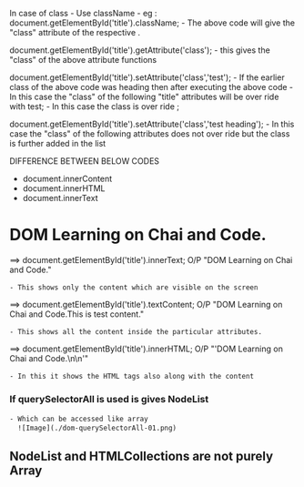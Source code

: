 In case of class 
    - Use className
    - eg : document.getElementById('title').className;
    -   The above code will give the "class" attribute of the respective .


document.getElementById('title').getAttribute('class');
    - this gives the "class" of the above attribute functions


document.getElementById('title').setAttribute('class','test');
    - If the earlier class of the above code was heading then after executing the above code 
    - In this case the "class" of the following "title" attributes will be over ride with test;
    - In this case the class is over ride ;

document.getElementById('title').setAttribute('class','test heading');
    - In this case the "class" of the following attributes does not over ride but the class is further added in the list


DIFFERENCE BETWEEN BELOW CODES

-   document.innerContent
-   document.innerHTML
-   document.innerText


<h1 id="title" class="heading">DOM Learning on Chai and Code.
        <span style="display: none;">This is test content</span>
</h1>

==> document.getElementById('title').innerText;
    O/P
    "DOM Learning on Chai and Code."
    
    - This shows only the content which are visible on the screen

==> document.getElementById('title').textContent;
    O/P
    "DOM Learning on Chai and Code.This is test content."

    - This shows all the content inside the particular attributes.

==> document.getElementById('title').innerHTML;
    O/P
    "'DOM Learning on Chai and Code.\n<span style="display: none;">This is test content</span>\n'"

    - In this it shows the HTML tags also along with the content 



### If querySelectorAll is used is gives NodeList 
    - Which can be accessed like array
      ![Image](./dom-querySelectorAll-01.png)
## NodeList and HTMLCollections are not purely Array